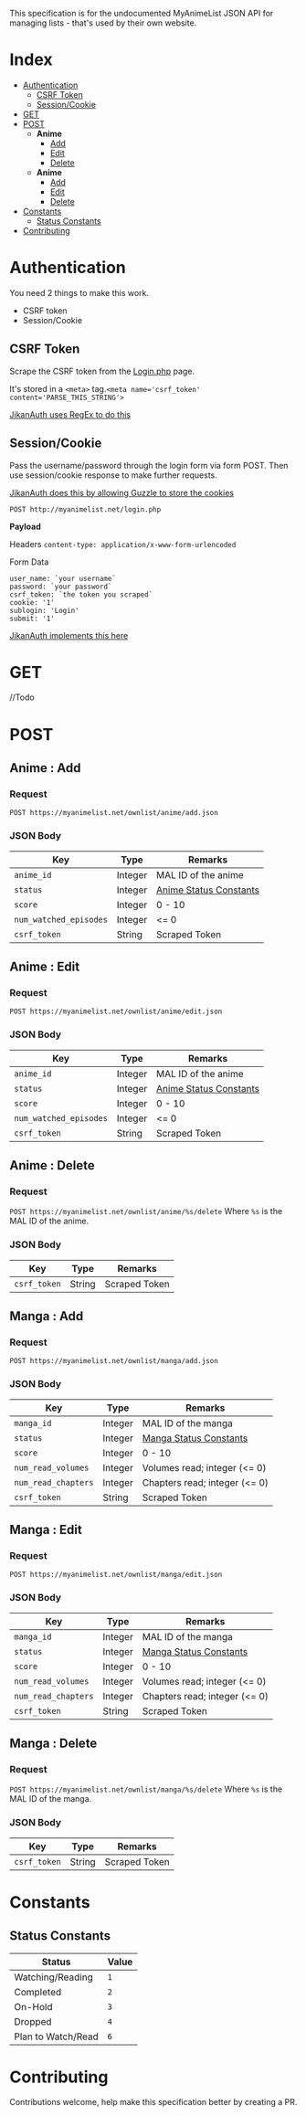 This specification is for the undocumented MyAnimeList JSON API for managing lists - that's used by their own website.


# Index
- [Authentication](https://github.com/jikan-me/jikan-auth/blob/master/SPECIFICATION.md#authentication)
  - [CSRF Token](https://github.com/jikan-me/jikan-auth/blob/master/SPECIFICATION.md#csrf-token)
  - [Session/Cookie](https://github.com/jikan-me/jikan-auth/blob/master/SPECIFICATION.md#sessioncookie)
- [GET](https://github.com/jikan-me/jikan-auth/blob/master/SPECIFICATION.md#get)
- [POST](https://github.com/jikan-me/jikan-auth/blob/master/SPECIFICATION.md#post)
  - **Anime**
    - [Add](https://github.com/jikan-me/jikan-auth/blob/master/SPECIFICATION.md#anime--add)
    - [Edit](https://github.com/jikan-me/jikan-auth/blob/master/SPECIFICATION.md#anime--edit)
    - [Delete](https://github.com/jikan-me/jikan-auth/blob/master/SPECIFICATION.md#anime--delete)
  - **Anime**
    - [Add](https://github.com/jikan-me/jikan-auth/blob/master/SPECIFICATION.md#manga--add)
    - [Edit](https://github.com/jikan-me/jikan-auth/blob/master/SPECIFICATION.md#manga--edit)
    - [Delete](https://github.com/jikan-me/jikan-auth/blob/master/SPECIFICATION.md#manga--delete)
- [Constants](https://github.com/jikan-me/jikan-auth/blob/master/SPECIFICATION.md#constants)
  - [Status Constants](https://github.com/jikan-me/jikan-auth/blob/master/SPECIFICATION.md#status-constants)
- [Contributing](https://github.com/jikan-me/jikan-auth/blob/master/SPECIFICATION.md#contributing)



# Authentication
You need 2 things to make this work.
- CSRF token
- Session/Cookie


## CSRF Token
Scrape the CSRF token from the [Login.php](http://myanimelist.net/login.php) page.

It's stored in a `<meta>` tag.```<meta name='csrf_token' content='PARSE_THIS_STRING'>```

[JikanAuth uses RegEx to do this](https://github.com/jikan-me/jikan-auth/blob/bc489993d767bb778de91844cf53a0f7eab71d27/src/Client/MalClient.php#L30)

## Session/Cookie
Pass the username/password through the login form via form POST. Then use session/cookie response to make further requests.

[JikanAuth does this by allowing Guzzle to store the cookies](https://github.com/jikan-me/jikan-auth/blob/bc489993d767bb778de91844cf53a0f7eab71d27/src/Client/MalClient.php#L24)

`POST http://myanimelist.net/login.php`

**Payload**

Headers
```content-type: application/x-www-form-urlencoded```

Form Data
```
user_name: `your username`
password: `your password`
csrf_token: `the token you scraped`
cookie: '1'
sublogin: 'Login'
submit: '1'
```

[JikanAuth implements this here](https://github.com/jikan-me/jikan-auth/blob/bc489993d767bb778de91844cf53a0f7eab71d27/src/Request/LoginRequest.php#L65)


# GET
//Todo


# POST
## Anime : Add
### Request

`POST https://myanimelist.net/ownlist/anime/add.json`

### JSON Body

| Key | Type | Remarks |
| --- | ----- | ---- |
| `anime_id` | Integer | MAL ID of the anime |
| `status` | Integer | [Anime Status Constants](https://github.com/jikan-me/jikan-auth/blob/master/SPECIFICATION.md#status-constants) |
| `score` | Integer | 0 - 10 |
| `num_watched_episodes` | Integer | <= 0 |
| `csrf_token` | String | Scraped Token | 


## Anime : Edit
### Request

`POST https://myanimelist.net/ownlist/anime/edit.json`

### JSON Body

| Key | Type | Remarks |
| --- | ----- | ---- |
| `anime_id` | Integer | MAL ID of the anime |
| `status` | Integer | [Anime Status Constants](https://github.com/jikan-me/jikan-auth/blob/master/SPECIFICATION.md#status-constants) |
| `score` | Integer | 0 - 10 |
| `num_watched_episodes` | Integer | <= 0 |
| `csrf_token` | String | Scraped Token | 

## Anime : Delete
### Request

```POST https://myanimelist.net/ownlist/anime/%s/delete```
Where `%s` is the MAL ID of the anime.

### JSON Body

| Key | Type | Remarks |
| --- | ----- | ---- |
| `csrf_token` | String | Scraped Token | 


## Manga : Add
### Request

`POST https://myanimelist.net/ownlist/manga/add.json`

### JSON Body

| Key | Type | Remarks |
| --- | ----- | ---- |
| `manga_id` | Integer | MAL ID of the manga |
| `status` | Integer | [Manga Status Constants](https://github.com/jikan-me/jikan-auth/blob/master/SPECIFICATION.md#status-constants) |
| `score` | Integer | 0 - 10 |
| `num_read_volumes` | Integer | Volumes read; integer (<= 0) |
| `num_read_chapters` | Integer | Chapters read; integer (<= 0) |
| `csrf_token` | String | Scraped Token | 

## Manga : Edit

### Request

`POST https://myanimelist.net/ownlist/manga/edit.json`

### JSON Body 

| Key | Type | Remarks |
| --- | ----- | ---- |
| `manga_id` | Integer | MAL ID of the manga |
| `status` | Integer | [Manga Status Constants](https://github.com/jikan-me/jikan-auth/blob/master/SPECIFICATION.md#status-constants) |
| `score` | Integer | 0 - 10 |
| `num_read_volumes` | Integer | Volumes read; integer (<= 0) |
| `num_read_chapters` | Integer | Chapters read; integer (<= 0) |
| `csrf_token` | String | Scraped Token | 


## Manga : Delete

### Request
```POST https://myanimelist.net/ownlist/manga/%s/delete```
Where `%s` is the MAL ID of the manga.


### JSON Body

| Key | Type | Remarks |
| --- | ----- | ---- |
| `csrf_token` | String | Scraped Token | 


# Constants
## Status Constants
| Status | Value |
| --- | ----- |
| Watching/Reading | `1` |
| Completed | `2` |
| On-Hold | `3` |
| Dropped | `4` |
| Plan to Watch/Read | `6` |


# Contributing
Contributions welcome, help make this specification better by creating a PR.

